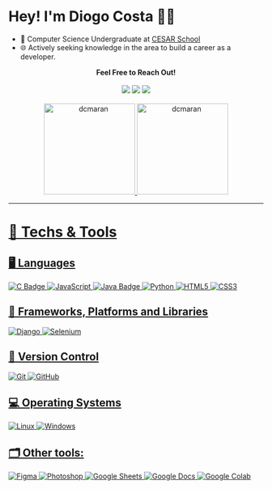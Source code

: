 # Hey! I'm Diogo Costa 👨‍💻

- 📘 Computer Science Undergraduate at [CESAR School](http://www.cesar.school)
- 🌐 Actively seeking knowledge in the area to build a career as a developer.

<div align="center"><b>Feel Free to Reach Out!</b></div><br>
<div align="center">
  <a href="mailto:diogocmr2002@gmail.com"><img src="https://img.shields.io/badge/-Gmail-%23333?style=for-the-badge&logo=gmail&logoColor=white" target="_blank"></a>
  <a href="https://www.linkedin.com/in/dcmr/" target="_blank"><img src="https://img.shields.io/badge/-LinkedIn-%230077B5?style=for-the-badge&logo=linkedin&logoColor=white" target="_blank"></a>
  <a href="https://instagram.com/diogocmr" target="blank"><img src="https://img.shields.io/badge/-Instagram-%23E4405F?style=for-the-badge&logo=instagram&logoColor=white" target="_blank"></a>
</div>
<br>

<div align="center">
  <a href="https://github.com/dcmaran">
  <img height="180em" src="https://github-readme-stats.vercel.app/api?username=dcmaran&show_icons=true&theme=onedark&locale=en" alt="dcmaran" />
  <img height="180em" src="https://github-readme-stats.vercel.app/api/top-langs?username=dcmaran&show_icons=true&theme=onedark&locale=en&layout=compact" alt="dcmaran" />
</div>

---

# 🧰 Techs & Tools 

## 🖥️ Languages
![C Badge](https://img.shields.io/badge/C-00599C?style=for-the-badge&logo=c&logoColor=white)
![JavaScript](https://img.shields.io/badge/logo-javascript-blue?logo=javascrip)
![Java Badge](https://img.shields.io/badge/Java-ED8B00?style=for-the-badge&logo=java&logoColor=white)
![Python](https://img.shields.io/badge/Python-3776AB?style=for-the-badge&logo=python&logoColor=white)
![HTML5](https://img.shields.io/badge/html5-%23E34F26.svg?style=for-the-badge&logo=html5&logoColor=white)
![CSS3](https://img.shields.io/badge/css3-%231572B6.svg?style=for-the-badge&logo=css3&logoColor=white)



## 📖 Frameworks, Platforms and Libraries
![Django](https://img.shields.io/badge/django-%23092E20.svg?style=for-the-badge&logo=django&logoColor=white)
![Selenium](https://img.shields.io/badge/-selenium-%43B02A?style=for-the-badge&logo=selenium&logoColor=white)

## 🧭 Version Control
![Git](https://img.shields.io/badge/Git-f05032?style=for-the-badge&logo=git&logoColor=white)
![GitHub](https://img.shields.io/badge/GitHub-181717?style=for-the-badge&logo=github&logoColor=white)

## 💻 Operating Systems
![Linux](https://img.shields.io/badge/linux-FCC624?style=for-the-badge&logo=linux&logoColor=white)
![Windows](https://img.shields.io/badge/Windows-0078D6?style=for-the-badge&logo=windows&logoColor=white)

## 🗂️ Other tools:
![Figma](https://img.shields.io/badge/figma-%23F24E1E.svg?style=for-the-badge&logo=figma&logoColor=white)
![Photoshop](https://img.shields.io/badge/Photoshop-31A8FF?style=for-the-badge&logo=adobe-photoshop&logoColor=white)
![Google Sheets](https://img.shields.io/badge/Google_Sheets-34A853?style=for-the-badge&logo=google-sheets&logoColor=white)
![Google Docs](https://img.shields.io/badge/Google_Docs-1A73E8?style=for-the-badge&logo=google-docs&logoColor=white)
![Google Colab](https://img.shields.io/badge/Google_Colab-F9AB00?style=for-the-badge&logo=google-colab&logoColor=white)
